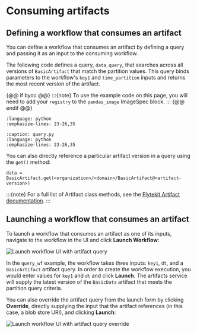 # Consuming artifacts

## Defining a workflow that consumes an artifact

You can define a workflow that consumes an artifact by defining a query and passing it as an input to the consuming workflow.

The following code defines a query, `data_query`, that searches across all versions of `BasicArtifact` that match the partition values. This query binds parameters to the workflow's `key1` and `time_partition` inputs and returns the most recent version of the artifact.

{@@ if byoc @@}
:::{note}
To use the example code on this page, you will need to add your `registry` to the `pandas_image` ImageSpec block.
:::
{@@ endif @@}

```{literalinclude} ../../../_static/includes/core-concepts/artifacts/query.py
:language: python
:emphasize-lines: 23-26,35
```

```{rli} https://raw.githubusercontent.com/unionai/unionai-examples/main/user_guide/core_concepts/artifacts/query.py
:caption: query.py
:language: python
:emphasize-lines: 23-26,35
```

You can also directly reference a particular artifact version in a query using the `get()` method:
```{code-block} python
data = BasicArtifact.get(<organization>/<domain>/BasicArtifact@<artifact-version>)
```

:::{note}
For a full list of Artifact class methods, see the [Flytekit Artifact documentation](https://docs.flyte.org/en/latest/api/flytekit/generated/flytekit.Artifact.html).
:::

## Launching a workflow that consumes an artifact

To launch a workflow that consumes an artifact as one of its inputs, navigate to the workflow in the UI and click **Launch Workflow**:

![Launch workflow UI with artifact query](/_static/images/artifacts/launch_workflow_artifact_query.png)

In the `query_wf` example, the workflow takes three inputs: `key1`, `dt`, and a `BasicArtifact` artifact query. In order to create the workflow execution, you would enter values for `key1` and `dt` and click **Launch**. The artifacts service will supply the latest version of the `BasicData` artifact that meets the partition query criteria.

You can also override the artifact query from the launch form by clicking **Override**, directly supplying the input that the artifact references (in this case, a blob store URI), and clicking **Launch**:

![Launch workflow UI with artifact query override](/_static/images/artifacts/launch_workflow_artifact_query_override.png)